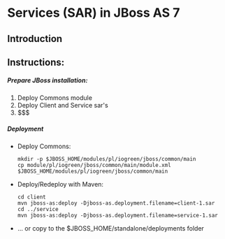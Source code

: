 Services (SAR) in JBoss AS 7
================

Introduction
------------------------



Instructions:
------------------------

##### Prepare JBoss installation:

1. Deploy Commons module
2. Deploy Client and Service sar's
3. $$$

##### Deployment

*   Deploy Commons:
    ```
    mkdir -p $JBOSS_HOME/modules/pl/iogreen/jboss/common/main
    cp module/pl/iogreen/jboss/common/main/module.xml $JBOSS_HOME/modules/pl/iogreen/jboss/common/main
    ```

*   Deploy/Redeploy with Maven:
    ```
    cd client
    mvn jboss-as:deploy -Djboss-as.deployment.filename=client-1.sar
    cd ../service
    mvn jboss-as:deploy -Djboss-as.deployment.filename=service-1.sar
    ```

*  ... or copy to the $JBOSS_HOME/standalone/deployments folder